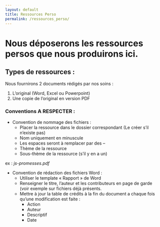 ```yaml
---
layout: default
title: Ressources Perso
permalink: /ressources_perso/
---
```


# Nous déposerons les ressources persos que nous produirons ici.
## Types de ressources :
Nous fournirons 2 documents rédigés par nos soins :
1.	L’original (Word, Excel ou Powerpoint) 
2.	Une copie de l’original en version PDF
### Conventions A RESPECTER :
* Convention de nommage des fichiers :
    * Placer la ressource dans le dossier correspondant (Le créer s’il n’existe pas)
    * Nom uniquement en minuscule
    * Les espaces seront à remplacer par des –
    * Thème de la ressource
    * Sous-thème de la ressource (s’il y en a un)  

ex : _js-promesses.pdf_

* Convention de rédaction des fichiers Word :
    * Utiliser le template « Rapport » de Word
    * Renseigner le titre, l’auteur et les contributeurs en page de garde (voir exemple sur fichiers déjà présents.
    * Mettre à jour la table de crédits à la fin du document a chaque fois qu’une modification est faite :
		* Action
		* Auteur
		* Descriptif
		* Date
